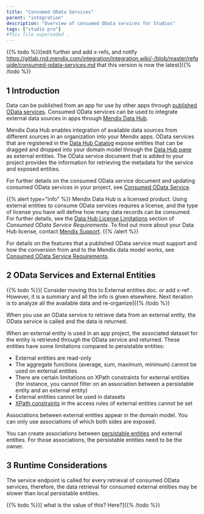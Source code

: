 ```yaml
---
title: "Consumed OData Services"
parent: "integration"
description: "Overview of consumed OData services for Studios"
tags: ["studio pro"]
#This file superseded .
---
```


{{% todo %}}[edit further and add x-refs, and notify https://gitlab.rnd.mendix.com/integration/integration.wiki/-/blob/master/refguide/consumed-odata-services.md that this version is now the latest]{{% /todo %}}

## 1 Introduction

Data can be published from an app for use by other apps through [published OData services](published-odata-services). Consumed OData services can be used to integrate external data sources in apps through [Mendix Data Hub](/data-hub/index). 

Mendix Data Hub enables integration of available data sources from different sources in an organization into your Mendix apps.  OData services that are registered in the [Data Hub Catalog](/data-hub/data-hub-catalog/index) expose entities that can be dragged and dropped into your domain model through the [Data Hub pane](data-hub-pane) as external entities. The OData service document that is added to your project provides the information for retrieving the metadata for the service and exposed entities.

For further details on the consumed OData service document and updating consumed OData services in your project, see [Consumed OData Service](consumed-odata-service).

{{% alert type="info" %}}
Mendix Data Hub is a licensed product. Using external entities to consume OData services requires a license, and the type of license you have will define how many data records can be consumed.  For further details, see the [Data Hub License Limitations](consumed-odata-service-requirements#license-limitations) section of *Consumed OData Service Requirements*. To find out more about your Data Hub license, contact [Mendix Support](https://support.mendix.com).
{{% /alert %}}

For details on the features that a published OData service must support and how the conversion from and to the Mendix data model works, see [Consumed OData Service Requirements](consumed-odata-service-requirements).

## 2 OData Services and External Entities

{{% todo %}}[ Consider moving this to External entities doc. or add x-ref . However, it is a summary and all the info is given elsewhere. Next iteration is to analyze all the available data and re-organize]{{% /todo %}}

When you use an OData service to retrieve data from an external entity, the OData service is called and the data is returned.

When an external entity is used in an app project, the associated dataset for the entity is retrieved through the OData service and returned. These entities have some limitations compared to persistable entities:

* External entities are read-only
* The aggregate functions (average, sum, maximum, minimum) cannot be used on external entities
* There are certain limitations on XPath constraints for external entities (for instance, you cannot filter on an association between a persistable entity and an external entity)
* External entities cannot be used in datasets
* [XPath constraints](/refguide/xpath-constraints) in the access rules of external entities cannot be set

Associations between external entities appear in the domain model. You can only use associations of which both sides are exposed.

You can create associations between [persistable entities](persistability#persistable) and external entities. For those associations, the persistable entities need to be the owner.

## 3 Runtime Considerations

The service endpoint is called for every retrieval of consumed OData services, therefore, the data retrieval for consumed external entities may be slower than local persistable entities.

{{% todo %}}[ what is the value of this? Here?]{{% /todo %}}
